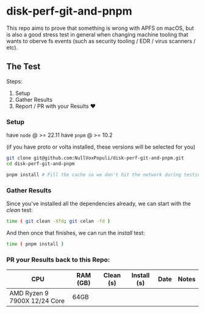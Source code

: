 # disk-perf-git-and-pnpm

This repo aims to prove that something is wrong with APFS on macOS, but is also a good stress test in general when changing machine tooling that wants to oberve fs events (such as security tooling / EDR / virus scanners / etc).


## The Test

Steps:
1. Setup 
2. Gather Results 
3. Report / PR with your Results ❤️

### Setup

have `node` @ >= 22.11 
have `pnpm` @ >= 10.2

(if you have proto or volta installed, these versions will be selected for you)

```bash
git clone git@github.com:NullVoxPopuli/disk-perf-git-and-pnpm.git
cd disk-perf-git-and-pnpm

pnpm install # Fill the cache so we don't hit the network during testing
```

### Gather Results

Since you've installed all the dependencies already,
we can start with the _clean_ test:
```bash 
time ( git clean -Xfd; git celan -fd )
```

And then once that finishes, we can run the _install_ test:
```bash
time ( pnpm install )
```


### PR your Results back to this Repo:

| CPU | RAM (GB) | Clean (s) | Install (s) | Date | Notes |
| --- | -------- | --------- | ----------- | ---- | ----- |
| AMD Ryzen 9 7900X 12/24 Core | 64GB | | | | 
